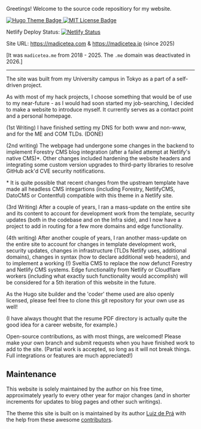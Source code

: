 Greetings! Welcome to the source code repositiory for my website.

<p>
    <a href="https://themes.gohugo.io/hugo-coder/">
      <img src="https://img.shields.io/badge/theme-hugo--coder-2b8cbe" alt="Hugo Theme Badge">
    </a>
    <a href="https://github.com/luizdepra/hugo-coder/blob/master/LICENSE.txt">
      <img src="https://img.shields.io/github/license/luizdepra/hugo-coder.svg" alt="MIT License Badge">
    </a>
</p>

Netlify Deploy Status: [![Netlify Status](https://api.netlify.com/api/v1/badges/a1565f2d-8f83-4c9d-ac86-c0f68660641b/deploy-status)](https://app.netlify.com/sites/madicetea/deploys)

Site URL: https://madicetea.com & https://madicetea.jp (since 2025) 

[It was `madicetea.me` from 2018 - 2025. The `.me` domain was deactivated in 2026.]

-----

The site was built from my University campus in Tokyo as a part of a self-driven project.

As with most of my hack projects, I choose something that would be of use to my near-future - as I would had soon started my job-searching, I decided to make a website to introduce myself. It currently serves as a contact point and a personal homepage.

(1st Writing) I have finished setting my DNS for both www and non-www, and for the ME and COM TLDs. (DONE)

(2nd writing) The webpage had undergone some changes in the backend to implement Forestry CMS blog integration (after a failed attempt at Netlify's native CMS)\*. Other changes included hardening the website headers and integrating some custom version upgrades to third-party libraries to resolve GitHub ack'd CVE security notifications.

\* It is quite possible that recent changes from the upstream template have made all headless CMS integartions (including Forestry, NetlifyCMS, DatoCMS or Contentful) compatible with this theme in a Netlify site.

(3rd Writing) After a couple of years, I ran a mass-update on the entire site and its content to account for development work from the template, security updates (both in the codebase and on the Infra side), and I now have a project to add in routing for a few more domains and edge functionality.

(4th writing) After another couple of years, I ran another mass-update on the entire site to account for changes in template development work, security updates, changes in infrastructure (TLDs Netlify uses, additional domains), changes in syntax (how to declare additional web headers), and to implement a working (!) Sveltia CMS to replace the now defunct Forestry and Netlify CMS systems. Edge functionality from Netlify or Cloudflare workers (including what exactly such functionality would accomplish) will be considered for a 5th iteration of this website in the future.

As the Hugo site builder and the 'coder' theme used are also openly licensed, please feel free to clone this git repository for your own use as well!

(I have always thought that the resume PDF directory is actually quite the good idea for a career website, for example.)

Open-source contributions, as with most things, are welcomed! Please make your own branch and submit requests when you have finished work to add to the site. (Partial work is accepted, so long as it will not break things. Full integrations or features are much appreciated!)

## Maintenance

This website is solely maintained by the author on his free time, approximately yearly to every other year for major changes (and in shorter increments for updates to blog pages and other such writings).

The theme this site is built on is maintained by its author [Luiz de Prá](https://github.com/luizdepra) with the help from these awesome [contributors](CONTRIBUTORS.md).

